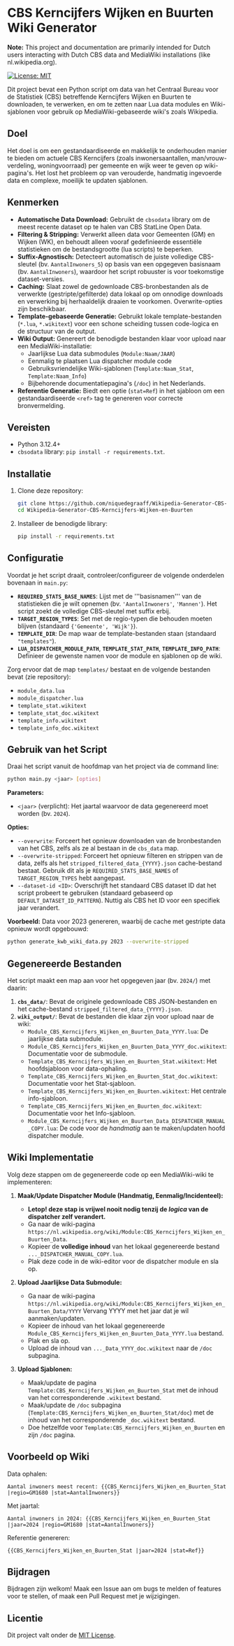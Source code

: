 # CBS Kerncijfers Wijken en Buurten Wiki Generator

**Note:** This project and documentation are primarily intended for Dutch users interacting with Dutch CBS data and MediaWiki installations (like nl.wikipedia.org).

[![License: MIT](https://img.shields.io/badge/License-MIT-yellow.svg)](https://opensource.org/licenses/MIT)

Dit project bevat een Python script om data van het Centraal Bureau voor de Statistiek (CBS) betreffende Kerncijfers Wijken en Buurten te downloaden, te verwerken, en om te zetten naar Lua data modules en Wiki-sjablonen voor gebruik op MediaWiki-gebaseerde wiki's zoals Wikipedia.

## Doel

Het doel is om een gestandaardiseerde en makkelijk te onderhouden manier te bieden om actuele CBS Kerncijfers (zoals inwonersaantallen, man/vrouw-verdeling, woningvoorraad) per gemeente en wijk weer te geven op wiki-pagina's. Het lost het probleem op van verouderde, handmatig ingevoerde data en complexe, moeilijk te updaten sjablonen.

## Kenmerken

*   **Automatische Data Download:** Gebruikt de `cbsodata` library om de meest recente dataset op te halen van CBS StatLine Open Data.
*   **Filtering & Stripping:** Verwerkt alleen data voor Gemeenten (GM) en Wijken (WK), en behoudt alleen vooraf gedefinieerde essentiële statistieken om de bestandsgrootte (lua scripts) te beperken.
*   **Suffix-Agnostisch:** Detecteert automatisch de juiste volledige CBS-sleutel (bv. `AantalInwoners_5`) op basis van een opgegeven basisnaam (bv. `AantalInwoners`), waardoor het script robuuster is voor toekomstige dataset-versies.
*   **Caching:** Slaat zowel de gedownloade CBS-bronbestanden als de verwerkte (gestripte/gefilterde) data lokaal op om onnodige downloads en verwerking bij herhaaldelijk draaien te voorkomen. Overwrite-opties zijn beschikbaar.
*   **Template-gebaseerde Generatie:** Gebruikt lokale template-bestanden (`*.lua`, `*.wikitext`) voor een schone scheiding tussen code-logica en de structuur van de output.
*   **Wiki Output:** Genereert de benodigde bestanden klaar voor upload naar een MediaWiki-installatie:
    *   Jaarlijkse Lua data submodules (`Module:Naam/JAAR`)
    *   Eenmalig te plaatsen Lua dispatcher module code
    *   Gebruiksvriendelijke Wiki-sjablonen (`Template:Naam_Stat`, `Template:Naam_Info`)
    *   Bijbehorende documentatiepagina's (`/doc`) in het Nederlands.
*   **Referentie Generatie:** Biedt een optie (`stat=Ref`) in het sjabloon om een gestandaardiseerde `<ref>` tag te genereren voor correcte bronvermelding.

## Vereisten

*   Python 3.12.4+
*   `cbsodata` library: `pip install -r requirements.txt`. 

## Installatie

1.  Clone deze repository:
    ```bash
    git clone https://github.com/niquedegraaff/Wikipedia-Generator-CBS-Kerncijfers-Wijken-en-Buurten.git
    cd Wikipedia-Generator-CBS-Kerncijfers-Wijken-en-Buurten
    ```
2.  Installeer de benodigde library:
    ```bash
    pip install -r requirements.txt
    ```

## Configuratie

Voordat je het script draait, controleer/configureer de volgende onderdelen bovenaan in `main.py`:

*   **`REQUIRED_STATS_BASE_NAMES`**: Lijst met de '''basisnamen''' van de statistieken die je wilt opnemen (bv. `'AantalInwoners'`, `'Mannen'`). Het script zoekt de volledige CBS-sleutel met suffix erbij.
*   **`TARGET_REGION_TYPES`**: Set met de regio-typen die behouden moeten blijven (standaard `{'Gemeente', 'Wijk'}`).
*   **`TEMPLATE_DIR`**: De map waar de template-bestanden staan (standaard `"templates"`).
*   **`LUA_DISPATCHER_MODULE_PATH`**, **`TEMPLATE_STAT_PATH`**, **`TEMPLATE_INFO_PATH`**: Definieer de gewenste namen voor de module en sjablonen op de wiki.

Zorg ervoor dat de map `templates/` bestaat en de volgende bestanden bevat (zie repository):
*   `module_data.lua`
*   `module_dispatcher.lua`
*   `template_stat.wikitext`
*   `template_stat_doc.wikitext`
*   `template_info.wikitext`
*   `template_info_doc.wikitext`

## Gebruik van het Script

Draai het script vanuit de hoofdmap van het project via de command line:

```bash
python main.py <jaar> [opties]
```

**Parameters:**

*   `<jaar>` (verplicht): Het jaartal waarvoor de data gegenereerd moet worden (bv. `2024`).

**Opties:**

*   `--overwrite`: Forceert het opnieuw downloaden van de bronbestanden van het CBS, zelfs als ze al bestaan in de `cbs_data` map.
*   `--overwrite-stripped`: Forceert het opnieuw filteren en strippen van de data, zelfs als het `stripped_filtered_data_{YYYY}.json` cache-bestand bestaat. Gebruik dit als je `REQUIRED_STATS_BASE_NAMES` of `TARGET_REGION_TYPES` hebt aangepast.
*   `--dataset-id <ID>`: Overschrijft het standaard CBS dataset ID dat het script probeert te gebruiken (standaard gebaseerd op `DEFAULT_DATASET_ID_PATTERN`). Nuttig als CBS het ID voor een specifiek jaar verandert.

**Voorbeeld:** Data voor 2023 genereren, waarbij de cache met gestripte data opnieuw wordt opgebouwd:

```bash
python generate_kwb_wiki_data.py 2023 --overwrite-stripped
```

## Gegenereerde Bestanden

Het script maakt een map aan voor het opgegeven jaar (bv. `2024/`) met daarin:

1.  **`cbs_data/`**: Bevat de originele gedownloade CBS JSON-bestanden en het cache-bestand `stripped_filtered_data_{YYYY}.json`.
2.  **`wiki_output/`**: Bevat de bestanden die klaar zijn voor upload naar de wiki:
    *   `Module_CBS_Kerncijfers_Wijken_en_Buurten_Data_YYYY.lua`: De jaarlijkse data submodule.
    *   `Module_CBS_Kerncijfers_Wijken_en_Buurten_Data_YYYY_doc.wikitext`: Documentatie voor de submodule.
    *   `Template_CBS_Kerncijfers_Wijken_en_Buurten_Stat.wikitext`: Het hoofdsjabloon voor data-ophaling.
    *   `Template_CBS_Kerncijfers_Wijken_en_Buurten_Stat_doc.wikitext`: Documentatie voor het Stat-sjabloon.
    *   `Template_CBS_Kerncijfers_Wijken_en_Buurten.wikitext`: Het centrale info-sjabloon.
    *   `Template_CBS_Kerncijfers_Wijken_en_Buurten_doc.wikitext`: Documentatie voor het Info-sjabloon.
    *   `Module_CBS_Kerncijfers_Wijken_en_Buurten_Data_DISPATCHER_MANUAL_COPY.lua`: De code voor de *handmatig* aan te maken/updaten hoofd dispatcher module.

## Wiki Implementatie

Volg deze stappen om de gegenereerde code op een MediaWiki-wiki te implementeren:

1.  **Maak/Update Dispatcher Module (Handmatig, Eenmalig/Incidenteel):**
    *   **Letop! deze stap is vrijwel nooit nodig tenzij de *logica* van de dispatcher zelf verandert.**
    *   Ga naar de wiki-pagina `https://nl.wikipedia.org/wiki/Module:CBS_Kerncijfers_Wijken_en_Buurten_Data`.
    *   Kopieer de **volledige inhoud** van het lokaal gegenereerde bestand `..._DISPATCHER_MANUAL_COPY.lua`.
    *   Plak deze code in de wiki-editor voor de dispatcher module en sla op.

2.  **Upload Jaarlijkse Data Submodule:**
    *   Ga naar de wiki-pagina `https://nl.wikipedia.org/wiki/Module:CBS_Kerncijfers_Wijken_en_Buurten_Data/YYYY` Vervang YYYY met het jaar dat je wil aanmaken/updaten. 
    *   Kopieer de inhoud van het lokaal gegenereerde `Module_CBS_Kerncijfers_Wijken_en_Buurten_Data_YYYY.lua` bestand.
    *   Plak en sla op.
    *   Upload de inhoud van `..._Data_YYYY_doc.wikitext` naar de `/doc` subpagina.

3.  **Upload Sjablonen:**
    *   Maak/update de pagina `Template:CBS_Kerncijfers_Wijken_en_Buurten_Stat` met de inhoud van het corresponderende `.wikitext` bestand.
    *   Maak/update de `/doc` subpagina (`Template:CBS_Kerncijfers_Wijken_en_Buurten_Stat/doc`) met de inhoud van het corresponderende `_doc.wikitext` bestand.
    *   Doe hetzelfde voor `Template:CBS_Kerncijfers_Wijken_en_Buurten` en zijn `/doc` pagina.

## Voorbeeld op Wiki

Data ophalen:
```wikitext
Aantal inwoners meest recent: {{CBS_Kerncijfers_Wijken_en_Buurten_Stat |regio=GM1680 |stat=AantalInwoners}}
```

Met jaartal:
```wikitext
Aantal inwoners in 2024: {{CBS_Kerncijfers_Wijken_en_Buurten_Stat |jaar=2024 |regio=GM1680 |stat=AantalInwoners}}
```

Referentie genereren:
```wikitext
{{CBS_Kerncijfers_Wijken_en_Buurten_Stat |jaar=2024 |stat=Ref}}
```

## Bijdragen

Bijdragen zijn welkom! Maak een Issue aan om bugs te melden of features voor te stellen, of maak een Pull Request met je wijzigingen.

## Licentie

Dit project valt onder de [MIT License](LICENSE).